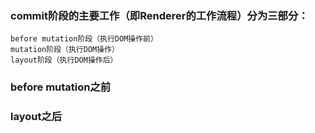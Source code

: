 ### commit阶段的主要工作（即Renderer的工作流程）分为三部分：

    before mutation阶段（执行DOM操作前）
    mutation阶段（执行DOM操作）
    layout阶段（执行DOM操作后）


### before mutation之前

### layout之后